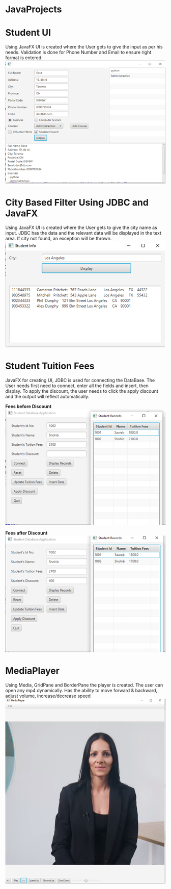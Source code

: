 # JavaProjects
# Student UI
Using JavaFX UI is created where the User gets to give the input as per his needs. Validation is done for Phone Number and Email to ensure right format is entered.
![Screenshot](1.PNG)
# City Based Filter Using JDBC and JavaFX
Using JavaFX UI is created where the User gets to give the city name as input. JDBC has the data and the relevant data will be displayed in the text area. If city not found, an exception will be thrown.
![Screenshot](2.PNG)
# Student Tuition Fees
JavaFX for creating UI, JDBC is used for connecting the DataBase. The User needs first need to connect, enter all the fields and insert, then display. To apply the discount, the user needs to click the apply discount and the output will reflect automatically.

<b>Fees before Discount</b><br>
![Screenshot](3.PNG)

<b>Fees after Discount</b><br>
![Screenshot](4.PNG)

# MediaPlayer
Using Media, GridPane and BorderPane the player is created. The user can open any mp4 dynamically. Has the ability to move forward & backward, adjust volume, increase/decrease speed
![Screenshot](5.PNG)
